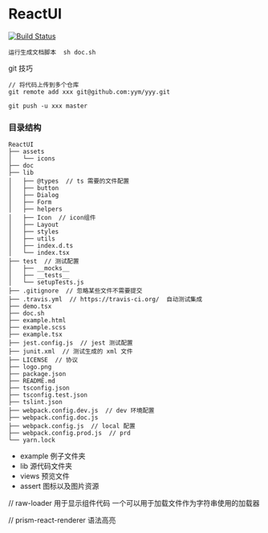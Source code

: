 # ReactUI

[![Build Status](https://travis-ci.org/yym-yumeng123/ReactUI.svg?branch=master)](https://travis-ci.org/yym-yumeng123/ReactUI)

```
运行生成文档脚本  sh doc.sh
```


git 技巧
```
// 将代码上传到多个仓库
git remote add xxx git@github.com:yym/yyy.git

git push -u xxx master
```

### 目录结构
```
ReactUI
├── assets
│   └── icons
├── doc
├── lib
│   ├── @types  // ts 需要的文件配置
│   ├── button
│   ├── Dialog
│   ├── Form
│   ├── helpers
│   ├── Icon  // icon组件
│   ├── Layout
│   ├── styles
│   ├── utils
│   ├── index.d.ts
│   └── index.tsx
├── test  // 测试配置
│   ├── __mocks__
│   ├── __tests__
│   └── setupTests.js
├── .gitignore  // 忽略某些文件不需要提交
├── .travis.yml  // https://travis-ci.org/  自动测试集成
├── demo.tsx
├── doc.sh
├── example.html
├── example.scss
├── example.tsx
├── jest.config.js  // jest 测试配置
├── junit.xml  // 测试生成的 xml 文件
├── LICENSE  // 协议
├── logo.png
├── package.json
├── README.md
├── tsconfig.json
├── tsconfig.test.json
├── tslint.json
├── webpack.config.dev.js  // dev 环境配置
├── webpack.config.doc.js
├── webpack.config.js  // local 配置
├── webpack.config.prod.js  // prd
└── yarn.lock
```

- example 例子文件夹
- lib 源代码文件夹
- views 预览文件
- assert 图标以及图片资源

// raw-loader 用于显示组件代码
一个可以用于加载文件作为字符串使用的加载器

// prism-react-renderer
语法高亮

